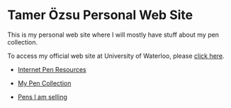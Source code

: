 # Tamer Özsu Personal Web Site

This is my personal web site where I will mostly have stuff about my pen collection. 

To access my official web site at University of Waterloo, please [click here](https://www.cs.uwaterloo.ca/~tozsu").

* [Internet Pen Resources](https://cs.uwaterloo.ca/~tozsu/)

* [My Pen Collection](https://cs.uwaterloo.ca/~tozsu/)

* [Pens I am selling](https://cs.uwaterloo.ca/~tozsu/)

